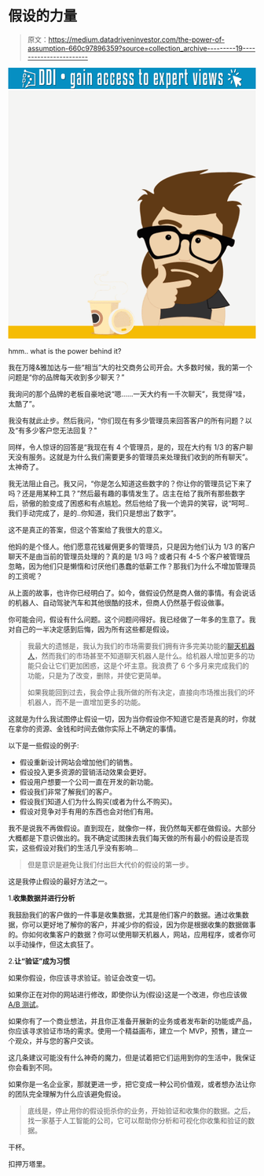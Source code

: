# 假设的力量

> 原文：<https://medium.datadriveninvestor.com/the-power-of-assumption-660c97896359?source=collection_archive---------19----------------------->

[![](img/8e893cdb7c389505582e8116e88f7333.png)](http://www.track.datadriveninvestor.com/1B9E)![](img/6e1f2e61bee83bea0a6a1e3dc29fdd5d.png)

hmm.. what is the power behind it?

我在万隆&雅加达与一些“相当”大的社交商务公司开会。大多数时候，我的第一个问题是“你的品牌每天收到多少聊天？”

我询问的那个品牌的老板自豪地说“嗯……一天大约有一千次聊天”，我觉得“哇，太酷了”。

我没有就此止步。然后我问，“你们现在有多少管理员来回答客户的所有问题？以及“有多少客户您无法回复？"

同样，令人惊讶的回答是“我现在有 4 个管理员，是的，现在大约有 1/3 的客户聊天没有服务。这就是为什么我们需要更多的管理员来处理我们收到的所有聊天”。太神奇了。

我无法阻止自己。我又问，“你是怎么知道这些数字的？你让你的管理员记下来了吗？还是用某种工具？”然后最有趣的事情发生了。店主在给了我所有那些数字后，骄傲的脸变成了困惑和有点尴尬。然后他给了我一个诡异的笑容，说“呵呵..我们手动完成了，是的..你知道，我们只是想出了数字”。

这不是真正的答案，但这个答案给了我很大的意义。

他妈的是个怪人。他们愿意花钱雇佣更多的管理员，只是因为他们认为 1/3 的客户聊天不是由当前的管理员处理的？真的是 1/3 吗？或者只有 4-5 个客户被管理员忽略，因为他们只是懒惰和讨厌他们愚蠢的低薪工作？那我们为什么不增加管理员的工资呢？

从上面的故事，也许你已经明白了。如今，做假设仍然是商人做的事情。有会说话的机器人、自动驾驶汽车和其他很酷的技术，但商人仍然基于假设做事。

你可能会问，假设有什么问题。这个问题问得好。我已经做了一年多的生意了。我对自己的一半决定感到后悔，因为所有这些都是假设。

> 我最大的遗憾是，我认为我们的市场需要我们拥有许多完美功能的[聊天机器人](https://www.talkabot.id)，然而我们的市场甚至不知道聊天机器人是什么。给机器人增加更多的功能只会让它们更加困惑，这是个坏主意。我浪费了 6 个多月来完成我们的功能，只是为了改变，删除，并使它更简单。
> 
> 如果我能回到过去，我会停止我所做的所有决定，直接向市场推出我们的坏机器人，而不是一直增加更多的功能。

这就是为什么我试图停止假设一切，因为当你假设你不知道它是否是真的时，你就在拿你的资源、金钱和时间去做你实际上不确定的事情。

以下是一些假设的例子:

*   假设重新设计网站会增加他们的销售。
*   假设投入更多资源的营销活动效果会更好。
*   假设用户想要一个公司一直在开发的新功能。
*   假设我们非常了解我们的客户。
*   假设我们知道人们为什么购买(或者为什么不购买)。
*   假设对竞争对手有用的东西也会对他们有用。

我不是说我不再做假设。直到现在，就像你一样，我仍然每天都在做假设。大部分大概都是下意识做出的。我不确定试图抹去我们每天做的所有最小的假设是否现实，这些假设对我们的生活几乎没有影响…

> 但是意识是避免让我们付出巨大代价的假设的第一步。

这是我停止假设的最好方法之一。

1.**收集数据并进行分析**

我鼓励我们的客户做的一件事是收集数据，尤其是他们客户的数据。通过收集数据，你可以更好地了解你的客户，并减少你的假设，因为你是根据收集的数据做事的。你如何收集客户的数据？你可以使用聊天机器人，网站，应用程序，或者你可以手动操作，但这太疯狂了。

2.**让“验证”成为习惯**

如果你假设，你应该寻求验证。验证会改变一切。

如果你正在对你的网站进行修改，即使你认为(假设)这是一个改进，你也应该做 [A/B 测试](https://www.optimizely.com/optimization-glossary/ab-testing/)。

如果你有了一个商业想法，并且你正准备开展新的业务或者发布新的功能或产品，你应该寻求验证市场的需求。使用一个精益画布，建立一个 MVP，预售，建立一个观众，并与您的客户交谈。

这几条建议可能没有什么神奇的魔力，但是试着把它们运用到你的生活中，我保证你会看到不同。

如果你是一名企业家，那就更进一步，把它变成一种公司价值观，或者想办法让你的团队完全理解为什么应该避免假设。

> 底线是，停止用你的假设扼杀你的业务，开始验证和收集你的数据。之后，找一家基于人工智能的公司，它可以帮助你分析和可视化你收集和验证的数据。

干杯。

扣押万塔里。